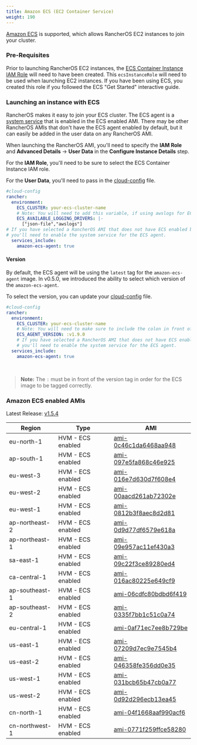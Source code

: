 ```yaml
---
title: Amazon ECS (EC2 Container Service)
weight: 190
---
```


[Amazon ECS](https://aws.amazon.com/ecs/) is supported, which allows RancherOS EC2 instances to join your cluster.

### Pre-Requisites

Prior to launching RancherOS EC2 instances, the [ECS Container Instance IAM Role](http://docs.aws.amazon.com/AmazonECS/latest/developerguide/instance_IAM_role.html) will need to have been created. This `ecsInstanceRole` will need to be used when launching EC2 instances. If you have been using ECS, you created this role if you followed the ECS "Get Started" interactive guide.

### Launching an instance with ECS

RancherOS makes it easy to join your ECS cluster. The ECS agent is a [system service]({{<baseurl>}}/os/v1.x/en/installation/system-services/adding-system-services/) that is enabled in the ECS enabled AMI. There may be other RancherOS AMIs that don't have the ECS agent enabled by default, but it can easily be added in the user data on any RancherOS AMI.

When launching the RancherOS AMI, you'll need to specify the **IAM Role** and **Advanced Details** -> **User Data** in the **Configure Instance Details** step.

For the **IAM Role**, you'll need to be sure to select the ECS Container Instance IAM role.

For the **User Data**, you'll need to pass in the [cloud-config]({{<baseurl>}}/os/v1.x/en/installation/configuration/#cloud-config) file.

```yaml
#cloud-config
rancher:
  environment:
    ECS_CLUSTER: your-ecs-cluster-name
    # Note: You will need to add this variable, if using awslogs for ECS task.
    ECS_AVAILABLE_LOGGING_DRIVERS: |-
      ["json-file","awslogs"]
# If you have selected a RancherOS AMI that does not have ECS enabled by default,
# you'll need to enable the system service for the ECS agent.
  services_include:
    amazon-ecs-agent: true
```

#### Version

By default, the ECS agent will be using the `latest` tag for the `amazon-ecs-agent` image. In v0.5.0, we introduced the ability to select which version of the `amazon-ecs-agent`.

To select the version, you can update your [cloud-config]({{<baseurl>}}/os/v1.x/en/installation/configuration/#cloud-config) file.

```yaml
#cloud-config
rancher:
  environment:
    ECS_CLUSTER: your-ecs-cluster-name
    # Note: You will need to make sure to include the colon in front of the version.
    ECS_AGENT_VERSION: :v1.9.0
    # If you have selected a RancherOS AMI that does not have ECS enabled by default,
    # you'll need to enable the system service for the ECS agent.
  services_include:
    amazon-ecs-agent: true
```

<br>

> **Note:** The `:` must be in front of the version tag in order for the ECS image to be tagged correctly.

### Amazon ECS enabled AMIs

Latest Release: [v1.5.4](https://github.com/rancher/os/releases/tag/v1.5.4)

Region | Type | AMI
---|--- | ---
eu-north-1 | HVM - ECS enabled | [ami-0c46c1da6468aa948](https://eu-north-1.console.aws.amazon.com/ec2/home?region=eu-north-1#launchInstanceWizard:ami=ami-0c46c1da6468aa948)
ap-south-1 | HVM - ECS enabled | [ami-097e5fa868c46e925](https://ap-south-1.console.aws.amazon.com/ec2/home?region=ap-south-1#launchInstanceWizard:ami=ami-097e5fa868c46e925)
eu-west-3 | HVM - ECS enabled | [ami-016e7d630d7f608e4](https://eu-west-3.console.aws.amazon.com/ec2/home?region=eu-west-3#launchInstanceWizard:ami=ami-016e7d630d7f608e4)
eu-west-2 | HVM - ECS enabled | [ami-00aacd261ab72302e](https://eu-west-2.console.aws.amazon.com/ec2/home?region=eu-west-2#launchInstanceWizard:ami=ami-00aacd261ab72302e)
eu-west-1 | HVM - ECS enabled | [ami-0812b3f8aec8d2d81](https://eu-west-1.console.aws.amazon.com/ec2/home?region=eu-west-1#launchInstanceWizard:ami=ami-0812b3f8aec8d2d81)
ap-northeast-2 | HVM - ECS enabled | [ami-0d9d77df6579e618a](https://ap-northeast-2.console.aws.amazon.com/ec2/home?region=ap-northeast-2#launchInstanceWizard:ami=ami-0d9d77df6579e618a)
ap-northeast-1 | HVM - ECS enabled | [ami-09e957ac11ef430a3](https://ap-northeast-1.console.aws.amazon.com/ec2/home?region=ap-northeast-1#launchInstanceWizard:ami=ami-09e957ac11ef430a3)
sa-east-1 | HVM - ECS enabled | [ami-09c22f3ce89280ed4](https://sa-east-1.console.aws.amazon.com/ec2/home?region=sa-east-1#launchInstanceWizard:ami=ami-09c22f3ce89280ed4)
ca-central-1 | HVM - ECS enabled | [ami-016ac80225e649cf9](https://ca-central-1.console.aws.amazon.com/ec2/home?region=ca-central-1#launchInstanceWizard:ami=ami-016ac80225e649cf9)
ap-southeast-1 | HVM - ECS enabled | [ami-06cdfc80bdbd6f419](https://ap-southeast-1.console.aws.amazon.com/ec2/home?region=ap-southeast-1#launchInstanceWizard:ami=ami-06cdfc80bdbd6f419)
ap-southeast-2 | HVM - ECS enabled | [ami-0335f7bb1c51c0a74](https://ap-southeast-2.console.aws.amazon.com/ec2/home?region=ap-southeast-2#launchInstanceWizard:ami=ami-0335f7bb1c51c0a74)
eu-central-1 | HVM - ECS enabled | [ami-0af71ec7ee8b729be](https://eu-central-1.console.aws.amazon.com/ec2/home?region=eu-central-1#launchInstanceWizard:ami=ami-0af71ec7ee8b729be)
us-east-1 | HVM - ECS enabled | [ami-07209d7ec9e7545b4](https://us-east-1.console.aws.amazon.com/ec2/home?region=us-east-1#launchInstanceWizard:ami=ami-07209d7ec9e7545b4)
us-east-2 | HVM - ECS enabled | [ami-046358fe356dd0e35](https://us-east-2.console.aws.amazon.com/ec2/home?region=us-east-2#launchInstanceWizard:ami=ami-046358fe356dd0e35)
us-west-1 | HVM - ECS enabled | [ami-031bcb65b47cb0a77](https://us-west-1.console.aws.amazon.com/ec2/home?region=us-west-1#launchInstanceWizard:ami=ami-031bcb65b47cb0a77)
us-west-2 | HVM - ECS enabled | [ami-0d92d296ecb13ea45](https://us-west-2.console.aws.amazon.com/ec2/home?region=us-west-2#launchInstanceWizard:ami=ami-0d92d296ecb13ea45)
cn-north-1 | HVM - ECS enabled | [ami-04f1668aaf990acf6](https://cn-north-1.console.amazonaws.cn/ec2/home?region=cn-north-1#launchInstanceWizard:ami=ami-04f1668aaf990acf6)
cn-northwest-1 | HVM - ECS enabled | [ami-0771f259ffce58280](https://cn-northwest-1.console.amazonaws.cn/ec2/home?region=cn-northwest-1#launchInstanceWizard:ami=ami-0771f259ffce58280)
